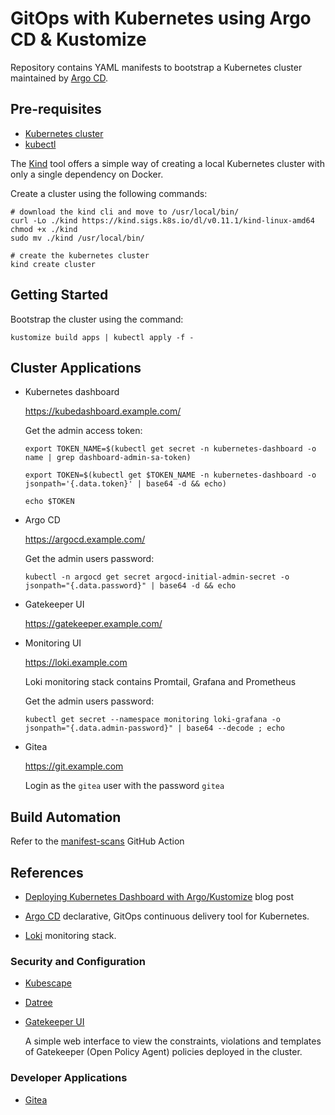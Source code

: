 # GitOps with Kubernetes using Argo CD & Kustomize

Repository contains YAML manifests to bootstrap a Kubernetes cluster maintained by [Argo CD](https://argoproj.github.io/cd/).

## Pre-requisites

* [Kubernetes cluster](https://kubernetes.io/)
* [kubectl](https://kubernetes.io/docs/reference/kubectl/overview/)

The [Kind](https://kind.sigs.k8s.io/) tool offers a simple way of creating a local Kubernetes cluster with only a single dependency on Docker.

Create a cluster using the following commands:

```shell
# download the kind cli and move to /usr/local/bin/
curl -Lo ./kind https://kind.sigs.k8s.io/dl/v0.11.1/kind-linux-amd64
chmod +x ./kind
sudo mv ./kind /usr/local/bin/

# create the kubernetes cluster
kind create cluster
```

## Getting Started

Bootstrap the cluster using the command:

```Shell
kustomize build apps | kubectl apply -f -
```

## Cluster Applications

* Kubernetes dashboard

  <https://kubedashboard.example.com/>

    Get the admin access token:

    ```shell
    export TOKEN_NAME=$(kubectl get secret -n kubernetes-dashboard -o name | grep dashboard-admin-sa-token)

    export TOKEN=$(kubectl get $TOKEN_NAME -n kubernetes-dashboard -o jsonpath='{.data.token}' | base64 -d && echo)

    echo $TOKEN
    ```

* Argo CD

  <https://argocd.example.com/>

    Get the admin users password:

    ```shell
    kubectl -n argocd get secret argocd-initial-admin-secret -o jsonpath="{.data.password}" | base64 -d && echo
    ```

* Gatekeeper UI

  <https://gatekeeper.example.com/>

* Monitoring UI

    <https://loki.example.com>

    Loki monitoring stack contains Promtail, Grafana and Prometheus

    Get the admin users password:

    ```shell
    kubectl get secret --namespace monitoring loki-grafana -o jsonpath="{.data.admin-password}" | base64 --decode ; echo
    ```

* Gitea

    <https://git.example.com>

    Login as the `gitea` user with the password `gitea`

## Build Automation

Refer to the [manifest-scans](https://github.com/kevinobee/k8s-gitops/actions/workflows/manifest-scans.yml) GitHub Action

## References

* [Deploying Kubernetes Dashboard with Argo/Kustomize](https://www.frakkingsweet.com/deploying-kubernetes-dashboard-with-argo-kustomize/) blog post

* [Argo CD](https://argoproj.github.io/cd/) declarative, GitOps continuous delivery tool for Kubernetes.

* [Loki](https://grafana.com/oss/loki/) monitoring stack.

### Security and Configuration

* [Kubescape](https://hub.armo.cloud/docs)

* [Datree](https://www.datree.io/)

* [Gatekeeper UI](https://github.com/krackjack29/gatekeeper-ui)

  A simple web interface to view the constraints, violations and templates of Gatekeeper (Open Policy Agent) policies deployed in the cluster.

### Developer Applications

* [Gitea](https://gitea.com/)
